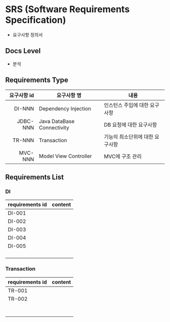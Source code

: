 # SRS (Software Requirements Specification)

- 요구사항 정의서



## Docs Level

- 분석



## Requirements Type

| 요구사항 id | 요구사항 명                | 내용                            |
| ----------: | -------------------------- | ------------------------------- |
|      DI-NNN | Dependency Injection       | 인스턴스 주입에 대한 요구사항   |
|    JDBC-NNN | Java DataBase Connectivity | DB 요청에 대한 요구사항         |
|      TR-NNN | Transaction                | 기능의 최소단위에 대한 요구사항 |
|     MVC-NNN | Model View Controller      | MVC에 구조 관리                 |



## Requirements List

### DI

| requirements id | content |
| --------------- | ------- |
| DI-001          |         |
| DI-002          |         |
| DI-003          |         |
| DI-004          |         |
| DI-005          |         |
|                 |         |
|                 |         |
|                 |         |
|                 |         |



### Transaction

| requirements id | content |
| --------------- | ------- |
| TR-001          |         |
| TR-002          |         |
|                 |         |
|                 |         |
|                 |         |
|                 |         |
|                 |         |
|                 |         |
|                 |         |

































































